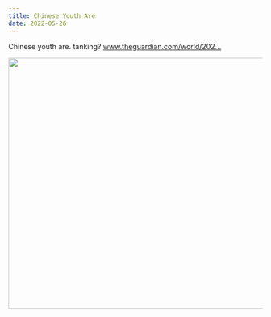 ```yaml
---
title: Chinese Youth Are
date: 2022-05-26
---
```


<p>Chinese youth are. tanking? <a href="https://www.theguardian.com/world/2022/may/26/the-rise-of-bai-lan-why-chinas-frustrated-youth-are-ready-to-let-it-rot">www.theguardian.com/world/202&hellip;</a></p>
<img src="https://joshnicholas.micro.blog/uploads/2022/d68c13ad5e.jpg" width="600" height="498" alt="" />